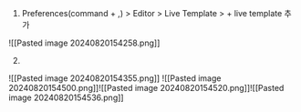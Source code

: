 1. Preferences(command + ,) > Editor > Live Template > + live template 추가

![[Pasted image 20240820154258.png]]

2. 
![[Pasted image 20240820154355.png]]
![[Pasted image 20240820154500.png]]![[Pasted image 20240820154520.png]]![[Pasted image 20240820154536.png]]